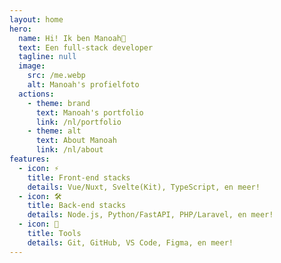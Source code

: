 ```yaml
---
layout: home
hero:
  name: Hi! Ik ben Manoah👋
  text: Een full-stack developer
  tagline: null
  image:
    src: /me.webp
    alt: Manoah's profielfoto
  actions:
    - theme: brand
      text: Manoah's portfolio
      link: /nl/portfolio
    - theme: alt
      text: About Manoah
      link: /nl/about
features:
  - icon: ⚡️
    title: Front-end stacks
    details: Vue/Nuxt, Svelte(Kit), TypeScript, en meer!
  - icon: 🛠️
    title: Back-end stacks
    details: Node.js, Python/FastAPI, PHP/Laravel, en meer!
  - icon: 🔧
    title: Tools
    details: Git, GitHub, VS Code, Figma, en meer!
---
```

